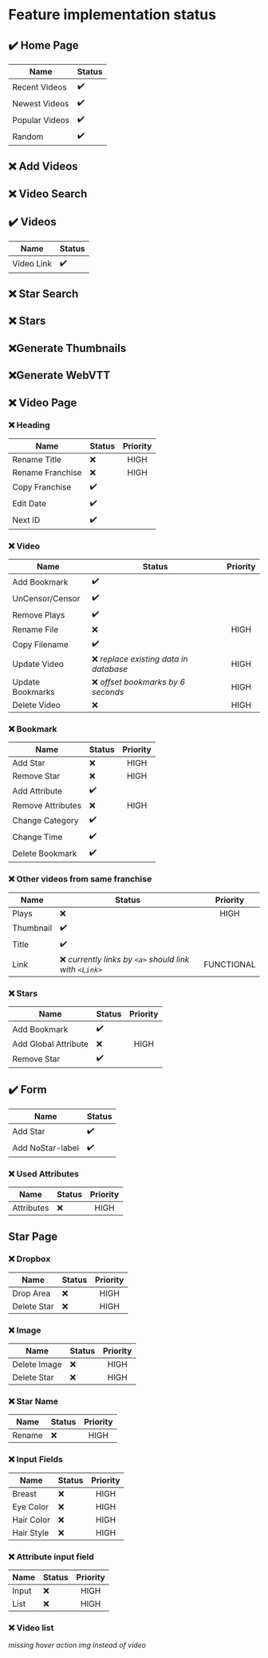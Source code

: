 # Feature implementation status

## :heavy_check_mark: Home Page

| Name           | Status             |
| -------------- | ------------------ |
| Recent Videos  | :heavy_check_mark: |
| Newest Videos  | :heavy_check_mark: |
| Popular Videos | :heavy_check_mark: |
| Random         | :heavy_check_mark: |

## :x: Add Videos

## :x: Video Search

## :heavy_check_mark: Videos

| Name       | Status             |
| ---------- | ------------------ |
| Video Link | :heavy_check_mark: |

## :x: Star Search

## :x: Stars

## :x:Generate Thumbnails

## :x:Generate WebVTT

## :x: Video Page

### :x: Heading

| Name             | Status             | Priority |
| ---------------- | ------------------ | :------: |
| Rename Title     | :x:                |   HIGH   |
| Rename Franchise | :x:                |   HIGH   |
| Copy Franchise   | :heavy_check_mark: |          |
| Edit Date        | :heavy_check_mark: |          |
| Next ID          | :heavy_check_mark: |          |

### :x: Video

| Name             | Status                                  | Priority |
| ---------------- | --------------------------------------- | :------: |
| Add Bookmark     | :heavy_check_mark:                      |          |
| UnCensor/Censor  | :heavy_check_mark:                      |          |
| Remove Plays     | :heavy_check_mark:                      |          |
| Rename File      | :x:                                     |   HIGH   |
| Copy Filename    | :heavy_check_mark:                      |          |
| Update Video     | :x: _replace existing data in database_ |   HIGH   |
| Update Bookmarks | :x: _offset bookmarks by 6 seconds_     |   HIGH   |
| Delete Video     | :x:                                     |   HIGH   |

### :x: Bookmark

| Name              | Status             | Priority |
| ----------------- | ------------------ | :------: |
| Add Star          | :x:                |   HIGH   |
| Remove Star       | :x:                |   HIGH   |
| Add Attribute     | :heavy_check_mark: |          |
| Remove Attributes | :x:                |   HIGH   |
| Change Category   | :heavy_check_mark: |          |
| Change Time       | :heavy_check_mark: |          |
| Delete Bookmark   | :heavy_check_mark: |          |

### :x: Other videos from same franchise

| Name      | Status                                                   |  Priority  |
| --------- | -------------------------------------------------------- | :--------: |
| Plays     | :x:                                                      |    HIGH    |
| Thumbnail | :heavy_check_mark:                                       |            |
| Title     | :heavy_check_mark:                                       |            |
| Link      | :x: _currently links by `<a>` should link with `<Link>`_ | FUNCTIONAL |

### :x: Stars

| Name                 | Status             | Priority |
| -------------------- | ------------------ | :------: |
| Add Bookmark         | :heavy_check_mark: |          |
| Add Global Attribute | :x:                |   HIGH   |
| Remove Star          | :heavy_check_mark: |          |

## :heavy_check_mark: Form

| Name             | Status             |
| ---------------- | ------------------ |
| Add Star         | :heavy_check_mark: |
| Add NoStar-label | :heavy_check_mark: |

### :x: Used Attributes

| Name       | Status | Priority |
| ---------- | ------ | :------: |
| Attributes | :x:    |   HIGH   |

## Star Page

### :x: Dropbox

| Name        | Status | Priority |
| ----------- | ------ | :------: |
| Drop Area   | :x:    |   HIGH   |
| Delete Star | :x:    |   HIGH   |

### :x: Image

| Name         | Status | Priority |
| ------------ | ------ | :------: |
| Delete Image | :x:    |   HIGH   |
| Delete Star  | :x:    |   HIGH   |

### :x: Star Name

| Name   | Status | Priority |
| ------ | ------ | :------: |
| Rename | :x:    |   HIGH   |

### :x: Input Fields

| Name       | Status | Priority |
| ---------- | ------ | :------: |
| Breast     | :x:    |   HIGH   |
| Eye Color  | :x:    |   HIGH   |
| Hair Color | :x:    |   HIGH   |
| Hair Style | :x:    |   HIGH   |

### :x: Attribute input field

| Name  | Status | Priority |
| ----- | ------ | :------: |
| Input | :x:    |   HIGH   |
| List  | :x:    |   HIGH   |

### :x: Video list

_missing hover action_
_img instead of video_
